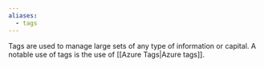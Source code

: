 ```yaml
---
aliases:
  - tags
---
```


Tags are used to manage large sets of any type of information or capital. A notable use of tags is the use of [[Azure Tags|Azure tags]].